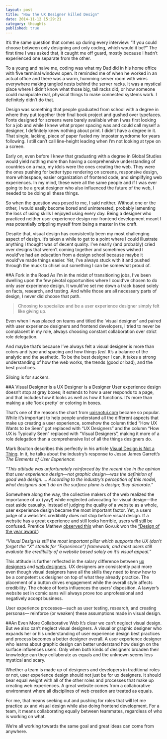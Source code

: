 ```yaml
---
layout: post
title: "How the UX Designer killed Design" 
date: 2014-11-12 15:29:21
category: thoughts
published: true
---
```


It’s the same question that comes up during every interview: “If you could choose between only designing and only coding, which would it be?” The first time I was asked that, it caught me off guard, mostly because I hadn’t experienced one separate from the other.

To a young and naive me, coding was what my Dad did in his home office with five terminal windows open. It reminded me of when he worked in an actual office and there was a warm, humming server room with wires everywhere making tangled nests behind the server racks. It was a mystical place where I didn’t know what those big, tall racks did, or how someone could manipulate real, physical things to make connected systems work. I definitely didn’t do that.

Design was something that people graduated from school with a degree in where they put together their final book project and gushed over typefaces. Fonts designed for screens were barely available when I was first looking for a job and while I knew what proper spacing was and could call myself a designer, I definitely knew nothing about print. I didn’t have a degree in it. That single, lacking, piece of paper fueled my imposter syndrome for years following. I still can’t call line-height leading when I’m not looking at type on a screen.

Early on, even before I knew that graduating with a degree in Global Studies would yield nothing more than having a comprehensive understanding of countries on a map, my idols were the ones creating the web. They were the ones pushing for better type rendering on screens, responsive design, more whitespace, easier organization of frontend code, and simplifying web experiences. In my mind, these were all the same people and if I was ever going to be a great designer who also influenced the future of the web, I needed to be doing all these things.

So when the question was posed to me, I said neither. Without one or the other, I would easily become bored and uninterested, probably lamenting the loss of using skills I enjoyed using every day. Being a designer who practiced neither user experience design nor frontend development meant I was potentially crippling myself from being a master in the craft.

Despite that, visual design has consistently been my most challenging aspect of design. It’s taken a while to get to a point where I could illustrate anything I thought was of decent quality. I’ve nearly (and probably) cried over designs that weren’t coming together and sometimes wished I would’ve had an education from a design school because maybe it would’ve made things easier. Yet, I’ve always stuck with it and pushed through the muck to chisel out something I can be somewhat proud of.

##A Fork in the Road
As I’m in the midst of transitioning jobs, I’ve been dwelling upon the few pivotal opportunities where I could’ve chosen to do only user experience design. It would’ve set me down a track based solely on facts, research, and testing. And while those are all necessary parts of design, I never did choose that path.

> Choosing to specialize and be a user experience designer simply felt like giving up.

Even when I was placed on teams and titled the ‘visual designer’ and paired with user experience designers and frontend developers, I tried to never be complacent in my role, always choosing constant collaboration over strict role delegation. 

And maybe that’s because I’ve always felt a visual designer is more than colors and type and spacing and how things *feel*. It’s a balance of the analytic and the aesthetic. To be the best designer I can, it takes a strong understanding of how the web works, the trends (good or bad), and the best practices.

Siloing is for suckers.

##A Visual Designer is a UX Designer is a Designer
User experience design doesn’t stop at gray boxes; it extends to how a user responds to a page, and that includes how it looks as well as how it functions. It’s more than making a site ‘look pretty’ or coloring in boxes.

That’s one of the reasons the chart from [uxisnotui.com](http://www.uxisnotui.com/downloads/without-title.png) became so popular. While it’s important to help people understand all the different aspects that make up creating a user experience, somehow the column titled “How UX Wants to be Seen” got replaced with “UX Designers” and the column “How UX is Typically Seen” replaced with “Visual Designers”, making it more of a role delegation than a comprehensive list of all the things designers do.

Mark Boulton describes this perfectly in his article [Visual Design is Not a Thing](https://themanual.org/read/issues/2/mark-boulton/article). In it, he talks about the industry’s response to Jesse James Garrett’s *The Elements of User Experience*: 

*“This attitude was unfortunately reinforced by the recent rise in the opinion that user experience design—not graphic design—was the definition of good web design. … According to the industry’s perception of this model, what designers don’t do on the surface plane is design; they decorate.”*

Somewhere along the way, the collective makers of the web realized the importance of ux (yay!) while neglected advocating for visual design—the cast aside casualty. Instead of judging the quality of a website as a whole, user experience design became the most important factor. Yet, a users judge of a website’s credibility does not stop before visual design. If a website has a great experience and still looks horrible, users will still be confused. Prentice Mathew [observed this](https://medium.com/@prenticemathew/ux-specialists-are-killing-web-design-50b7d7607c13) when Gov.uk won the [“Design of the year award”](http://www.bbc.co.uk/news/entertainment-arts-22164715):

*“Visual Design is still the most important pillar which supports the UX (don’t forget the “X” stands for “Experience”) framework, and most users still evaluate the credibility of a website based solely on it’s visual appeal.”*

This attitude is further reflected in the salary difference between [ux designers](http://www.coroflot.com/designsalaryguide/user-experience-designer/united-states) and [web designers](http://www.coroflot.com/designsalaryguide/web-designer/united-states). UX designers are consistently paid more even though visual designers have all the skills they need to know how to be a competent ux designer on top of what they already practice. The placement of a button drives engagement while the overall style affects credibility. The choice of fonts influences the users’ disposition. A lawyer’s website set in comic sans will always prove too unprofessional and negatively accept business.

User experience processes—such as user testing, research, and creating personas— reinforce (or weaken) these assumptions made in visual design.

##An Even More Collaborative Web
It’s clear we can’t neglect visual design. But we also can’t neglect visual designers. A visual or graphic designer who expands her or his understanding of user experience design best practices and process becomes a better designer overall.
A user experience designer who learns about graphic design can better understand how design on the surface influences users. Only when both kinds of designers broaden their knowledge can they collaborate as equals and the unknown seems less mystical and scary.

Whether a team is made up of designers and developers in traditional roles or not, user experience design should not just be for ux designers. It should bear equal weight with all of the other roles and processes that make up creating web experiences. A great website comes from a collaborative environment where all disciplines of web creation are treated as equals.

For me, that means seeking out and pushing for roles that will let me practice ux and visual design while also doing frontend development. For a team, it means collaborating equally between teammates, regardless of who is working on what. 

We’re all working towards the same goal and great ideas can come from anywhere.